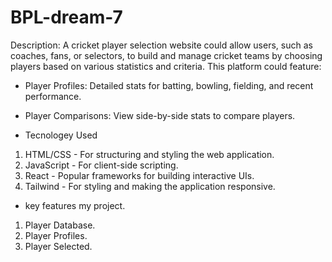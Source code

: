 # BPL-dream-7
Description:
    A cricket player selection website could allow users, such as coaches, fans, or selectors, to build and manage cricket teams by choosing players based on various statistics and criteria. This platform could feature:
- Player Profiles: Detailed stats for batting, bowling, fielding, and recent performance.
- Player Comparisons: View side-by-side stats to compare players.

- Tecnologey Used
1. HTML/CSS - For structuring and styling the web application.
2. JavaScript - For client-side scripting.
3. React - Popular frameworks for building interactive UIs.
4. Tailwind - For styling and making the application responsive.


- key features my project.
1. Player Database.
2. Player Profiles.
3. Player Selected.